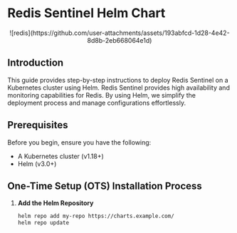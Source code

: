 # Redis Sentinel Helm Chart
<p align="center">
![redis](https://github.com/user-attachments/assets/193abfcd-1d28-4e42-8d8b-2eb668064e1d)
</p>

## Introduction

This guide provides step-by-step instructions to deploy Redis Sentinel on a Kubernetes cluster using Helm. Redis Sentinel provides high availability and monitoring capabilities for Redis. By using Helm, we simplify the deployment process and manage configurations effortlessly.

## Prerequisites

Before you begin, ensure you have the following:
- A Kubernetes cluster (v1.18+)
- Helm (v3.0+)

## One-Time Setup (OTS) Installation Process

1. **Add the Helm Repository**

   ```sh
   helm repo add my-repo https://charts.example.com/
   helm repo update
